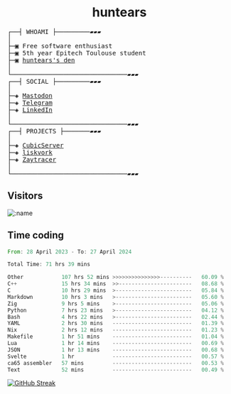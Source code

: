 <h1 align="center">
huntears
</h1>
<!-- <p align="center">
<img src=https://huntears.com/img/pfp.webp width=30%/>
</p>
<style>
img {
    border-radius: 50%;
}
</style> -->
<pre>
┌──┤ WHOAMI ├─────────▰▰▰
│
├─▣ Free software enthusiast
├─▣ 5th year Epitech Toulouse student
├─▣ <a href="https://huntears.com/">huntears's den</a>
│
└───────────────────────────────▰▰▰
┌──┤ SOCIAL ├─────────▰▰▰
│
├─◈ <a href="https://fosstodon.org/@huntears">Mastodon</a>
├─◈ <a href="https://t.me/huntears">Telegram</a>
├─◈ <a href="https://www.linkedin.com/in/alexandre-flion">LinkedIn</a>
│
└───────────────────────────────▰▰▰
┌──┤ PROJECTS ├───────▰▰▰
│
├─◈ <a href="https://github.com/CubicMC/cubic-server">CubicServer</a>
├─◈ <a href="https://github.com/Epitech/B-AIA-500_liskvork">liskvork</a>
├─◈ <a href="https://github.com/Miou-zora/Zaytracer">Zaytracer</a>
│
└───────────────────────────────▰▰▰
</pre>

## Visitors

![:name](https://count.getloli.com/get/@huntears?theme=rule34)

## Time coding

<!--START_SECTION:wakatime-->

```rust
From: 28 April 2023 - To: 27 April 2024

Total Time: 71 hrs 39 mins

Other            107 hrs 52 mins >>>>>>>>>>>>>>>----------   60.09 %
C++              15 hrs 34 mins  >>-----------------------   08.68 %
C                10 hrs 29 mins  >------------------------   05.84 %
Markdown         10 hrs 3 mins   >------------------------   05.60 %
Zig              9 hrs 5 mins    >------------------------   05.06 %
Python           7 hrs 23 mins   >------------------------   04.12 %
Bash             4 hrs 22 mins   >------------------------   02.44 %
YAML             2 hrs 30 mins   -------------------------   01.39 %
Nix              2 hrs 12 mins   -------------------------   01.23 %
Makefile         1 hr 51 mins    -------------------------   01.04 %
Lua              1 hr 14 mins    -------------------------   00.69 %
JSON             1 hr 13 mins    -------------------------   00.68 %
Svelte           1 hr            -------------------------   00.57 %
ca65 assembler   57 mins         -------------------------   00.53 %
Text             52 mins         -------------------------   00.49 %
```

<!--END_SECTION:wakatime-->

[![GitHub Streak](https://streak-stats.demolab.com?user=huntears)](https://git.io/streak-stats)
